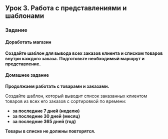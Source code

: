 ## Урок 3. Работа с представлениями и шаблонами

### Задание
#### Доработать магазин
**Создайте шаблон для вывода всех заказов клиента и списком товаров внутри каждого заказа.**
**Подготовьте необходимый маршрут и представление.**

#### Домашнее задание
**Продолжаем работать с товарами и заказами.**

Создайте шаблон, который выводит список заказанных клиентом товаров из всех его заказов с сортировкой по времени:
- **за последние 7 дней (неделю)**
- **за последние 30 дней (месяц)**
- **за последние 365 дней (год)**

**Товары в списке не должны повторятся.**